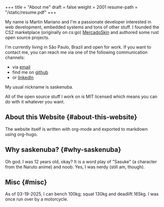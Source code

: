 +++
title = "About me"
draft = false
weight = 2001
resume-path = "/static/resume.pdf"
+++

My name is Martin Mariano and I'm a passionate developer interested in
web development, embedded systems and tons of other stuff. I founded
the CS2 marketplace (originally on cs:go)
[MercadoSkin](https://mercadoskin.com) and authored some rust open
source projects.

I'm currently living in São Paulo, Brazil and open for work. If you
want to contact me, you can reach me via one of the following
communication channels:

-   via [email](mailto:contato@martinmariano.com)
-   find me on [github](https://github.com/saskenuba)
-   or [linkedIn](https://www.linkedin.com/in/martinmariano)

My usual nickname is saskenuba.

All of the open source stuff I work on is MIT licensed which means you
can do with it whatever you want.


## About this Website {#about-this-website}

The website itself is written with org-mode and exported to markdown
using org-hugo.


## Why saskenuba? {#why-saskenuba}

Oh god. I was 12 years old, okay? It is a word play of "Sasuke" (a
character from the Naruto anime) and noob. Yes, I was nerdy (still am,
though).


## Misc {#misc}

As of 03-19-2025, I can bench 100kg; squat 130kg and deadlift 165kg. I
was once run over by a motorcycle.

